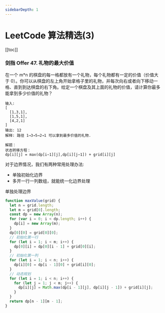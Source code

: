 ```yaml
---
sidebarDepth: 1
---
```


# LeetCode 算法精选(3)

[[toc]]

### 剑指 Offer 47. 礼物的最大价值

在一个 m\*n 的棋盘的每一格都放有一个礼物，每个礼物都有一定的价值（价值大于 0）。你可以从棋盘的左上角开始拿格子里的礼物，并每次向右或者向下移动一格、直到到达棋盘的右下角。给定一个棋盘及其上面的礼物的价值，请计算你最多能拿到多少价值的礼物？

```
输入:
[
  [1,3,1],
  [1,5,1],
  [4,2,1]
]
输出: 12
解释: 路径 1→3→5→2→1 可以拿到最多价值的礼物.
```

```
解题：
状态转移方程：
dp[i][j] = max(dp[i−1][j],dp[i][j−1]) + grid[i][j]
```

对于边界情况，我们有两种常用处理办法:

- 单独初始化边界
- 多开一行一列数组，就能统一化边界处理

单独处理边界

```js
function maxValue(grid) {
  let n = grid.length;
  let m = grid[0].length;
  const dp = new Array(n);
  for (var i = 0; i < dp.length; i++) {
    dp[i] = new Array(m);
  }
  dp[0][0] = grid[0][0];
  // 初始化第一行
  for (let i = 1; i < m; i++) {
    dp[0][i] = dp[0][i - 1] + grid[0][i];
  }
  // 初始化第一列
  for (let i = 1; i < n; i++) {
    dp[i][0] = dp[i - 1][0] + grid[i][0];
  }
  // 动态规划
  for (let i = 1; i < n; i++) {
    for (let j = 1; j < m; j++) {
      dp[i][j] = Math.max(dp[i - 1][j], dp[i][j - 1]) + grid[i][j];
    }
  }
  return dp[n - 1][m - 1];
}
```
